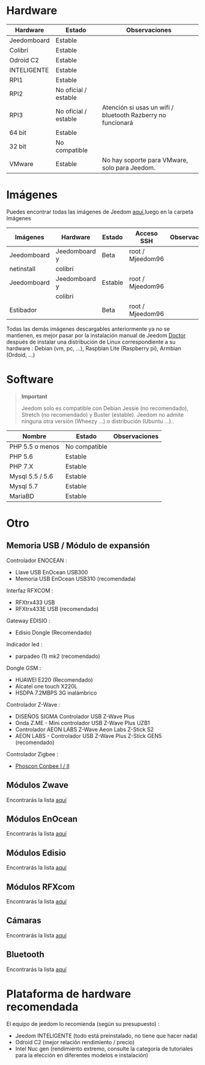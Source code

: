 # Hardware

Hardware | Estado | Observaciones
--- | --- | ---
Jeedomboard             | Estable                  |
Colibrí            | Estable                  |
Odroid C2               | Estable                  |                          
INTELIGENTE                   | Estable                  |                          
RPI1                    | Estable                  |                          
RPI2                    | No oficial / estable     |                          
RPI3                    | No oficial / estable     | Atención si usas un wifi / bluetooth Razberry no funcionará
64 bit                 | Estable                  |                          
32 bit                 | No compatible            |                          
VMware                  | Estable                  | No hay soporte para VMware, solo para Jeedom.

#  Imágenes

Puedes encontrar todas las imágenes de Jeedom [aquí](https://images.jeedom.com/),luego en la carpeta Imágenes

| Imágenes         | Hardware       | Estado           | Acceso SSH      | Observaciones      |
|----------------|----------------|----------------|----------------|----------------|
| Jeedomboard    | Jeedomboard y | Beta           | root / Mjeedom96 |                |
| netinstall     | colibrí   |                |                |                |
| Jeedomboard    | Jeedomboard y | Estable         | root / Mjeedom96 |                |
|                | colibrí   |                |                |                |
| Estibador         |                | Beta           | root / Mjeedom96 |                |


Todas las demás imágenes descargables anteriormente ya no se mantienen, es mejor pasar por la instalación manual de Jeedom [Doctor](https://doc.jeedom.com/es_ES/installation/index) después de instalar una distribución de Linux correspondiente a su hardware : Debian (vm, pc, ...), Raspbian Lite (Raspberry pi), Armbian (Ordoid, ...)

#  Software

> **Important**
>
> Jeedom solo es compatible con Debian Jessie (no recomendado), Stretch (no recomendado) y Buster (estable). Jeedom no admite ninguna otra versión (Wheezy ...) o distribución (Ubuntu ...)..


| Nombre                     | Estado                    | Observaciones                |
|-------------------------|-------------------------|--------------------------|
| PHP 5.5 o menos        | No compatible            |                          |
| PHP 5.6                 | Estable                  |                          |
| PHP 7.X                 | Estable                  |                          |
| Mysql 5.5 / 5.6           | Estable                  |                          |
| Mysql 5.7               | Estable                    |                          |
| MariaBD                 | Estable                  |                          |

#  Otro

## Memoria USB / Módulo de expansión

Controlador ENOCEAN :

-   Llave USB EnOcean USB300
-   Memoria USB EnOcean USB310 (recomendada)

Interfaz RFXCOM :

-   RFXtrx433 USB
-   RFXtrx433E USB (recomendado)

Gateway EDISIO :

-   Edisio Dongle (Recomendado)

Indicador led :

-   parpadeo (1) mk2 (recomendado)

Dongle GSM :

-   HUAWEI E220 (Recomendado)
-   Alcatel one touch X220L
-   HSDPA 7.2MBPS 3G inalámbrico

Controlador Z-Wave :

-   DISEÑOS SIGMA Controlador USB Z-Wave Plus
-   Onda Z.ME - Mini controlador USB Z-Wave Plus UZB1
-   Controlador AEON LABS Z-Wave Aeon Labs Z-Stick S2
-   AEON LABS - Controlador USB Z-Wave Plus Z-Stick GEN5 (recomendado)


Controlador Zigbee :

- [Phoscon Conbee I / II](http://bit.ly/2n4VyWc)

## Módulos Zwave

Encontrarás la lista [aquí](https://doc.jeedom.com/es_ES/zwave/equipement.compatible)

## Módulos EnOcean

Encontrarás la lista [aquí](https://doc.jeedom.com/es_ES/enocean/equipement.compatible)

## Módulos Edisio

Encontrarás la lista [aquí](https://doc.jeedom.com/es_ES/edisio/equipement.compatible)

## Módulos RFXcom

Encontrarás la lista [aquí](https://doc.jeedom.com/es_ES/rfxcom/equipement.compatible)

## Cámaras

Encontrarás la lista [aquí](https://doc.jeedom.com/es_ES/camera/equipement.compatible)

## Bluetooth

Encontrarás la lista [aquí](https://doc.jeedom.com/es_ES/blea/equipement.compatible)

# Plataforma de hardware recomendada

El equipo de jeedom lo recomienda (según su presupuesto) :

-   Jeedom INTELIGENTE (todo está preinstalado, no tiene que hacer nada)
-   Odroid C2 (mejor relación rendimiento / precio)
-   Intel Nuc gen (rendimiento extremo, consulte la categoría de tutoriales para la elección en diferentes modelos e instalación)
